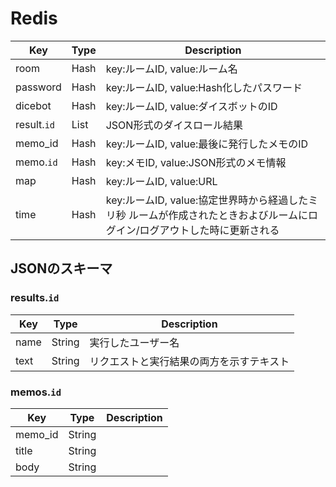 # Redis

| Key           | Type     | Description |
|---------------|----------|-------------|
| room          | Hash     | key:ルームID, value:ルーム名 |
| password      | Hash     | key:ルームID, value:Hash化したパスワード |
| dicebot       | Hash     | key:ルームID, value:ダイスボットのID |
| result.`id`   | List     | JSON形式のダイスロール結果 |
| memo_id       | Hash     | key:ルームID, value:最後に発行したメモのID |
| memo.`id`     | Hash     | key:メモID, value:JSON形式のメモ情報 |
| map           | Hash     | key:ルームID, value:URL |
| time          | Hash     | key:ルームID, value:協定世界時から経過したミリ秒 ルームが作成されたときおよびルームにログイン/ログアウトした時に更新される |

## JSONのスキーマ

### results.`id`

| Key           | Type     | Description |
|---------------|----------|-------------|
| name          | String   | 実行したユーザー名 |
| text          | String   | リクエストと実行結果の両方を示すテキスト |

### memos.`id`

| Key           | Type     | Description |
|---------------|----------|-------------|
| memo_id       | String   | |
| title         | String   | |
| body          | String   | |
